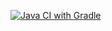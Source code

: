 [![Java CI with Gradle](https://github.com/Suvolya/TestMode/actions/workflows/gradle.yml/badge.svg)](https://github.com/Suvolya/TestMode/actions/workflows/gradle.yml)
